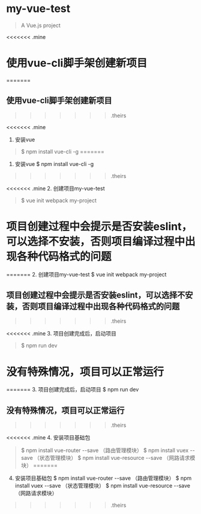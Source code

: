 # my-vue-test

> A Vue.js project

<<<<<<< .mine
# 使用vue-cli脚手架创建新项目
=======
## 使用vue-cli脚手架创建新项目
>>>>>>> .theirs

<<<<<<< .mine
1. 安装vue
> $ npm install vue-cli -g
=======
1. 安装vue
$ npm install vue-cli -g
>>>>>>> .theirs

<<<<<<< .mine
2. 创建项目my-vue-test
>$ vue init webpack my-project
# 项目创建过程中会提示是否安装eslint，可以选择不安装，否则项目编译过程中出现各种代码格式的问题
=======
2. 创建项目my-vue-test
$ vue init webpack my-project
## 项目创建过程中会提示是否安装eslint，可以选择不安装，否则项目编译过程中出现各种代码格式的问题
>>>>>>> .theirs

<<<<<<< .mine
3. 项目创建完成后，启动项目
> $ npm run dev
# 没有特殊情况，项目可以正常运行
=======
3. 项目创建完成后，启动项目
$ npm run dev
## 没有特殊情况，项目可以正常运行
>>>>>>> .theirs

<<<<<<< .mine
4. 安装项目基础包
> $ npm install vue-router --save （路由管理模块）
> $ npm install vuex --save （状态管理模块）
> $ npm install vue-resource --save （网路请求模块）
=======
4. 安装项目基础包
$ npm install vue-router --save （路由管理模块）
$ npm install vuex --save （状态管理模块）
$ npm install vue-resource --save （网路请求模块）
>>>>>>> .theirs
